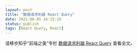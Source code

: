 ```yaml
---
layout: post
title: "数据请求利器 React Query"
date: 2022-06-05 16:25:19
status: publish
tags: [React Query, React]
---
```


请移步知乎“前端之美”专栏 [数据请求利器 React Query](https://zhuanlan.zhihu.com/p/522609991) 查看全文。
